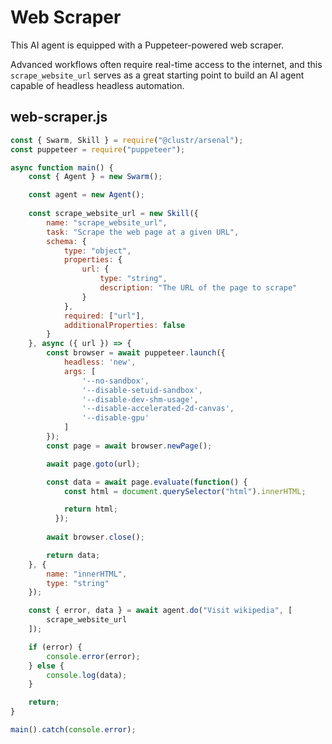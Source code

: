 # Web Scraper

This AI agent is equipped with a Puppeteer-powered web scraper.

Advanced workflows often require real-time access to the internet, and this `scrape_website_url` serves as a great starting point to build an AI agent capable of headless headless automation.

## web-scraper.js

```js
const { Swarm, Skill } = require("@clustr/arsenal");
const puppeteer = require("puppeteer");

async function main() {
    const { Agent } = new Swarm();

    const agent = new Agent();
    
    const scrape_website_url = new Skill({
        name: "scrape_website_url",
        task: "Scrape the web page at a given URL",
        schema: {
            type: "object",
            properties: {
                url: {
                    type: "string",
                    description: "The URL of the page to scrape"
                }
            },
            required: ["url"],
            additionalProperties: false
        }
    }, async ({ url }) => {
        const browser = await puppeteer.launch({
            headless: 'new',
            args: [
                '--no-sandbox',
                '--disable-setuid-sandbox',
                '--disable-dev-shm-usage',
                '--disable-accelerated-2d-canvas',
                '--disable-gpu'
            ]
        });
        const page = await browser.newPage();

        await page.goto(url);

        const data = await page.evaluate(function() {
            const html = document.querySelector("html").innerHTML;

            return html;
          });
        
        await browser.close();

        return data;
    }, {
        name: "innerHTML",
        type: "string"
    });

    const { error, data } = await agent.do("Visit wikipedia", [
        scrape_website_url
    ]);

    if (error) {
        console.error(error);
    } else {
        console.log(data);
    }

    return;
}

main().catch(console.error);
```
